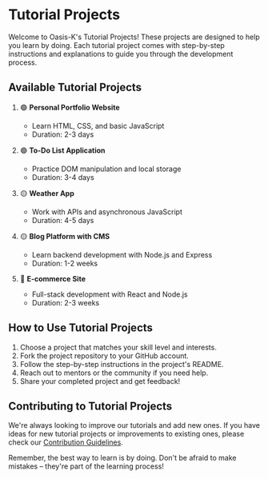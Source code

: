 # Tutorial Projects

Welcome to Oasis-K's Tutorial Projects! These projects are designed to help you learn by doing. Each tutorial project comes with step-by-step instructions and explanations to guide you through the development process.

## Available Tutorial Projects

1. 🟢 **Personal Portfolio Website**
   - Learn HTML, CSS, and basic JavaScript
   - Duration: 2-3 days

2. 🟢 **To-Do List Application**
   - Practice DOM manipulation and local storage
   - Duration: 3-4 days

3. 🟡 **Weather App**
   - Work with APIs and asynchronous JavaScript
   - Duration: 4-5 days

4. 🟡 **Blog Platform with CMS**
   - Learn backend development with Node.js and Express
   - Duration: 1-2 weeks

5. 🔴 **E-commerce Site**
   - Full-stack development with React and Node.js
   - Duration: 2-3 weeks

## How to Use Tutorial Projects

1. Choose a project that matches your skill level and interests.
2. Fork the project repository to your GitHub account.
3. Follow the step-by-step instructions in the project's README.
4. Reach out to mentors or the community if you need help.
5. Share your completed project and get feedback!

## Contributing to Tutorial Projects

We're always looking to improve our tutorials and add new ones. If you have ideas for new tutorial projects or improvements to existing ones, please check our [Contribution Guidelines](../../CONTRIBUTING.md).

Remember, the best way to learn is by doing. Don't be afraid to make mistakes – they're part of the learning process!

